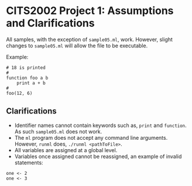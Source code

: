 # CITS2002 Project 1: Assumptions and Clarifications
All samples, with the exception of `sample05.ml`, work. However, slight changes to `sample05.ml` will allow the file to be executable.

Example:
```
# 18 is printed
#
function foo a b
	print a + b
#
foo(12, 6)
```

## Clarifications
- Identifier names cannot contain keywords such as, `print` and `function`.<br> As such `sample05.ml` does not work.
- The `ml` program does not accept any command line arguments. However, `runml` does, `./runml <pathToFile>`.
- All variables are assigned at a global level.
- Variables once assigned cannot be reassigned, an example of invalid statements:
```
one <- 2
one <- 3
```